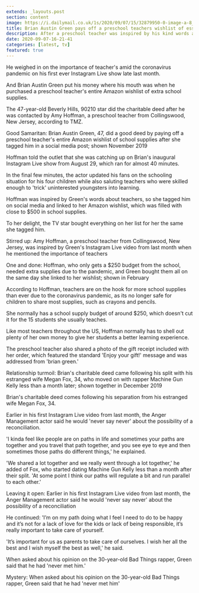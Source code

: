 ```yaml
---
extends: _layouts.post
section: content
image: https://i.dailymail.co.uk/1s/2020/09/07/15/32879950-0-image-a-8_1599490156770.jpg 
title: Brian Austin Green pays off a preschool teachers wishlist of essential school supplies 
description: After a preschool teacher was inspired by his kind words about teachers on Instagram, she shared her Amazon wishlist with him and he purchased all the school supplies on it, worth almost $500. 
date: 2020-09-07-16-21-41 
categories: [latest, tv] 
featured: true 
--- 
```

He weighed in on the importance of teacher's amid the coronavirus pandemic on his first ever Instagram Live show late last month.

And Brian Austin Green put his money where his mouth was when he purchased a preschool teacher's entire Amazon wishlist of extra school supplies.

The 47-year-old Beverly Hills, 90210 star did the charitable deed after he was contacted by Amy Hoffman, a preschool teacher from Collingswood, New Jersey, according to TMZ.

Good Samaritan: Brian Austin Green, 47, did a good deed by paying off a preschool teacher's entire Amazon wishlist of school supplies after she tagged him in a social media post; shown November 2019

Hoffman told the outlet that she was catching up on Brian's inaugural Instagram Live show from August 29, which ran for almost 40 minutes.

In the final few minutes, the actor updated his fans on the schooling situation for his four children while also saluting teachers who were skilled enough to 'trick' uninterested youngsters into learning. 

Hoffman was inspired by Green's words about teachers, so she tagged him on social media and linked to her Amazon wishlist, which was filled with close to $500 in school supplies.

To her delight, the TV star bought everything on her list for her the same she tagged him. 

Stirred up: Amy Hoffman, a preschool teacher from Collingswood, New Jersey, was inspired by Green's Instagram Live video from last month when he mentioned the importance of teachers

One and done: Hoffman, who only gets a $250 budget from the school, needed extra supplies due to the pandemic, and Green bought them all on the same day she linked to her wishlist; shown in February

According to Hoffman, teachers are on the hook for more school supplies than ever due to the coronavirus pandemic, as its no longer safe for children to share most supplies, such as crayons and pencils.

She normally has a school supply budget of around $250, which doesn't cut it for the 15 students she usually teaches.

Like most teachers throughout the US, Hoffman normally has to shell out plenty of her own money to give her students a better learning experience.

The preschool teacher also shared a photo of the gift receipt included with her order, which featured the standard 'Enjoy your gift!' message and was addressed from 'brian green.'

Relationship turmoil: Brian's charitable deed came following his split with his estranged wife Megan Fox, 34, who moved on with rapper Machine Gun Kelly less than a month later; shown together in December 2019 

Brian's charitable deed comes following his separation from his estranged wife Megan Fox, 34.

Earlier in his first Instagram Live video from last month, the Anger Management actor said he would 'never say never' about the possibility of a reconciliation.

'I kinda feel like people are on paths in life and sometimes your paths are together and you travel that path together, and you see eye to eye and then sometimes those paths do different things,' he explained.

'We shared a lot together and we really went through a lot together,' he added of Fox, who started dating Machine Gun Kelly less than a month after their split. 'At some point I think our paths will regulate a bit and run parallel to each other.' 

Leaving it open: Earlier in his first Instagram Live video from last month, the Anger Management actor said he would 'never say never' about the possibility of a reconciliation

He continued: 'I’m on my path doing what I feel I need to do to be happy and it’s not for a lack of love for the kids or lack of being responsible, it’s really important to take care of yourself.

'It’s important for us as parents to take care of ourselves. I wish her all the best and I wish myself the best as well,' he said. 

When asked about his opinion on the 30-year-old Bad Things rapper, Green said that he had 'never met him.'

Mystery: When asked about his opinion on the 30-year-old Bad Things rapper, Green said that he had 'never met him'

